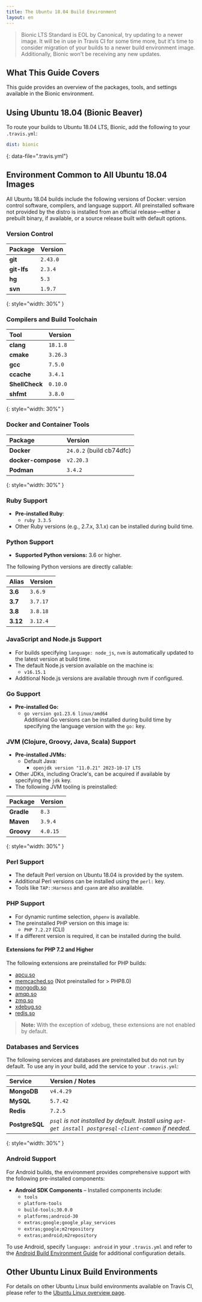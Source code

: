 ```yaml
---
title: The Ubuntu 18.04 Build Environment
layout: en
---
```


> Bionic LTS Standard is EOL by Canonical, try updating to a newer image. It will be in use in Travis CI for some time more, but it's time to consider migration of your builds to a newer build environment image.
Additionally, Bionic won't be receiving any new updates.

## What This Guide Covers

This guide provides an overview of the packages, tools, and settings available in the Bionic environment.

## Using Ubuntu 18.04 (Bionic Beaver)

To route your builds to Ubuntu 18.04 LTS, Bionic, add the following to your `.travis.yml`:

```yaml
dist: bionic
```
{: data-file=".travis.yml"}

## Environment Common to All Ubuntu 18.04 Images

All Ubuntu 18.04 builds include the following versions of Docker: version control software, compilers, and language support. All preinstalled software not provided by the distro is installed from an official release—either a prebuilt binary, if available, or a source release built with default options.

### Version Control

| Package      | Version   |
|:-------------|:----------|
| **git**      | `2.43.0`  |
| **git-lfs**  | `2.3.4`   |
| **hg**       | `5.3`     |
| **svn**      | `1.9.7`   |
{: style="width: 30%" }

### Compilers and Build Toolchain

| Tool           | Version    |
|:---------------|:-----------|
| **clang**      | `18.1.8`   |
| **cmake**      | `3.26.3`   |
| **gcc**        | `7.5.0`    |
| **ccache**     | `3.4.1`    |
| **ShellCheck** | `0.10.0`   |
| **shfmt**      | `3.8.0`    |
{: style="width: 30%" }

### Docker and Container Tools

| Package            | Version                           |
|:-------------------|:----------------------------------|
| **Docker**         | `24.0.2` (build cb74dfc)          |
| **docker-compose** | `v2.20.3`                         |
| **Podman**         | `3.4.2`                            |
{: style="width: 30%" }

### Ruby Support

* **Pre-installed Ruby**:  
  * `ruby 3.3.5`
* Other Ruby versions (e.g., 2.7.x, 3.1.x) can be installed during build time.

### Python Support

* **Supported Python versions:** 3.6 or higher.

The following Python versions are directly callable:

| Alias    | Version   |
|:---------|:----------|
| **3.6**  | `3.6.9`   |
| **3.7**  | `3.7.17`  |
| **3.8**  | `3.8.18`  |
| **3.12** | `3.12.4`  |
  
### JavaScript and Node.js Support

* For builds specifying `language: node_js`, `nvm` is automatically updated to the latest version at build time.  
* The default Node.js version available on the machine is:
  * `v16.15.1`
* Additional Node.js versions are available through nvm if configured.

### Go Support

* **Pre-installed Go:**  
  * `go version go1.23.6 linux/amd64`  
Additional Go versions can be installed during build time by specifying the language version with the `go:` key.

### JVM (Clojure, Groovy, Java, Scala) Support

* **Pre-installed JVMs:**  
  * Default Java:  
    * `openjdk version "11.0.21" 2023-10-17 LTS`
* Other JDKs, including Oracle's, can be acquired if available by specifying the `jdk` key.
* The following JVM tooling is preinstalled:

| Package    | Version   |
|:-----------|:----------|
| **Gradle** | `8.3`     |
| **Maven**  | `3.9.4`   |
| **Groovy** | `4.0.15`  |
{: style="width: 30%" }

### Perl Support

* The default Perl version on Ubuntu 18.04 is provided by the system.
* Additional Perl versions can be installed using the `perl:` key.
* Tools like `TAP::Harness` and `cpanm` are also available.

### PHP Support

* For dynamic runtime selection, `phpenv` is available.
* The preinstalled PHP version on this image is:
  * `PHP 7.2.27` (CLI)
* If a different version is required, it can be installed during the build.

#### Extensions for PHP 7.2 and Higher

The following extensions are preinstalled for PHP builds:

- [apcu.so](http://php.net/apcu)
- [memcached.so](http://php.net/memcached) (Not preinstalled for > PHP8.0)
- [mongodb.so](https://php.net/mongodb)
- [amqp.so](http://php.net/amqp)
- [zmq.so](http://zeromq.org/bindings:php)
- [xdebug.so](http://xdebug.org)
- [redis.so](http://pecl.php.net/package/redis)

> **Note:** With the exception of xdebug, these extensions are not enabled by default.

### Databases and Services

The following services and databases are preinstalled but do not run by default. To use any in your build, add the service to your `.travis.yml`:

| Service        | Version / Notes                                                         |
|:---------------|:------------------------------------------------------------------------|
| **MongoDB**    | `v4.4.29`                                                              |
| **MySQL**      | `5.7.42`                                                               |
| **Redis**      | `7.2.5`                                                                |
| **PostgreSQL** | *`psql` is not installed by default. Install using `apt-get install postgresql-client-common` if needed.* |
{: style="width: 30%" }

### Android Support

For Android builds, the environment provides comprehensive support with the following pre-installed components:

- **Android SDK Components** – Installed components include:
  - `tools`
  - `platform-tools`
  - `build-tools;30.0.0`
  - `platforms;android-30`
  - `extras;google;google_play_services`
  - `extras;google;m2repository`
  - `extras;android;m2repository`

To use Android, specify `language: android` in your `.travis.yml` and refer to the [Android Build Environment Guide](/user/languages/android/) for additional configuration details.

## Other Ubuntu Linux Build Environments

For details on other Ubuntu Linux build environments available on Travis CI, please refer to the [Ubuntu Linux overview page](/user/reference/linux/).
```
